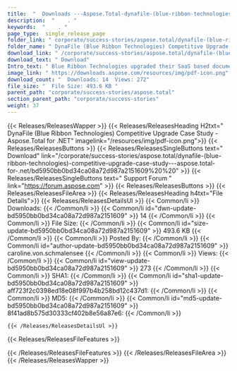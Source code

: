 ```yaml
---
title:  "  Downloads ---Aspose.Total-dynafile-(blue-ribbon-technologies)-competitive-upgrade-case-study---aspose.total-for-.net . " 
description:  "    . " 
keywords:  "    . " 
page_type:  single_release_page
folder_link: " corporate/success-stories/aspose.total/dynafile-(blue-ribbon-technologies)-competitive-upgrade-case-study---aspose.total-for-.net/"
folder_name: " DynaFile (Blue Ribbon Technologies) Competitive Upgrade Case Study - Aspose.Total for .NET"
download_link: " /corporate/success-stories/aspose.total/dynafile-(blue-ribbon-technologies)-competitive-upgrade-case-study---aspose.total-for-.net/bd5950bb0bd34ca08a72d987a2151609"
download_text: " Download"
Intro_text: " Blue Ribbon Technologies upgraded their SaaS based document management applicati..."
image_link: " https://downloads.aspose.com/resources/img/pdf-icon.png"
download_count: "  Downloads: 14  Views: 272"
file_size: "  File Size: 493.6 KB "
parent_path: "corporate/success-stories/aspose.total"
section_parent_path: "corporate/success-stories"
weight: 37 
---
```


{{< Releases/ReleasesWapper >}}
  {{< Releases/ReleasesHeading H2txt=" DynaFile (Blue Ribbon Technologies) Competitive Upgrade Case Study - Aspose.Total for .NET" imagelink="/resources/img/pdf-icon.png">}}
  {{< Releases/ReleasesButtons >}}
    {{< Releases/ReleasesSingleButtons text=" Download" link="/corporate/success-stories/aspose.total/dynafile-(blue-ribbon-technologies)-competitive-upgrade-case-study---aspose.total-for-.net/bd5950bb0bd34ca08a72d987a2151609%20%20" >}}
    {{< Releases/ReleasesSingleButtons text=" Support Forum " link="https://forum.aspose.com" >}}
  {{< Releases/ReleasesButtons >}}
  {{< Releases/ReleasesFileArea >}}
    {{< Releases/ReleasesHeading h4txt="File Details">}}
    {{< Releases/ReleasesDetailsUl >}}
            {{< Common/li  >}} Downloads: {{< /Common/li >}} 
      {{< Common/li id="dwn-update-bd5950bb0bd34ca08a72d987a2151609" >}} 14 {{< /Common/li >}} 
      {{< Common/li  >}} File Size: {{< /Common/li >}} 
      {{< Common/li id="size-update-bd5950bb0bd34ca08a72d987a2151609" >}} 493.6 KB {{< /Common/li >}} 
      {{< Common/li  >}} Posted By: {{< /Common/li >}} 
      {{< Common/li id="author-update-bd5950bb0bd34ca08a72d987a2151609" >}} caroline.von.schmalensee {{< /Common/li >}} 
      {{< Common/li  >}} Views: {{< /Common/li >}} 
      {{< Common/li id="view-update-bd5950bb0bd34ca08a72d987a2151609" >}} 273 {{< /Common/li >}} 
      {{< Common/li  >}} SHA1: {{< /Common/li >}} 
      {{< Common/li id="sha1-update-bd5950bb0bd34ca08a72d987a2151609" >}} aff723f2c0398ed18e08f997b4b258bd12c437d1: {{< /Common/li >}} 
      {{< Common/li  >}} MD5: {{< /Common/li >}} 
      {{< Common/li id="md5-update-bd5950bb0bd34ca08a72d987a2151609" >}} 8f41ad8b575d30333cf402b8e56a87e6: {{< /Common/li >}} 

    {{< /Releases/ReleasesDetailsUl >}}

  {{< Releases/ReleasesFileFeatures >}}
      
  {{< /Releases/ReleasesFileFeatures >}}
 {{< /Releases/ReleasesFileArea >}}
{{< /Releases/ReleasesWapper >}}


